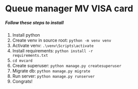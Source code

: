 # Queue manager MV VISA card
##### Follow these steps to install

1. Install python
2. Create venv in source root: <code>python -m venv venv </code>
3. Activate venv: <code>.\venv\Scripts\activate</code>
4. Install requirements: <code>python install -r requirements.txt</code>
5. <code>cd mvcard</code>
6. Create superuser: <code>python manage.py createsuperuser</code>
7. Migrate db: <code>python manage.py migrate</code>
8. Run server: <code>python manage.py runserver</code>
9. Congrats!